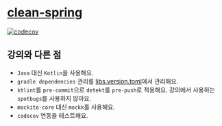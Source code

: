 # [clean-spring](https://www.inflearn.com/course/%ED%86%A0%EB%B9%84-%ED%81%B4%EB%A6%B0%EC%8A%A4%ED%94%84%EB%A7%81-%EB%8F%84%EB%A9%94%EC%9D%B8%EB%AA%A8%EB%8D%B8%ED%8C%A8%ED%84%B4-%ED%97%A5%EC%82%AC%EA%B3%A0%EB%82%A0-part1/dashboard)

[![codecov](https://codecov.io/gh/hodadako/clean-spring/branch/main/graph/badge.svg)](https://codecov.io/gh/hodadako/clean-spring)

## 강의와 다른 점
- `Java` 대신 `Kotlin`을 사용해요.
- `gradle dependencies` 관리를 [libs.version.toml](/splearn/gradle/libs.versions.toml)에서 관리해요.
- `ktlint`를 `pre-commit`으로 `detekt`를 `pre-push`로 적용해요. 강의에서 사용하는 `spotbugs`를 사용하지 않아요.
- `mockito-core` 대신 `mockk`를 사용해요.
- `codecov` 연동을 테스트해요.